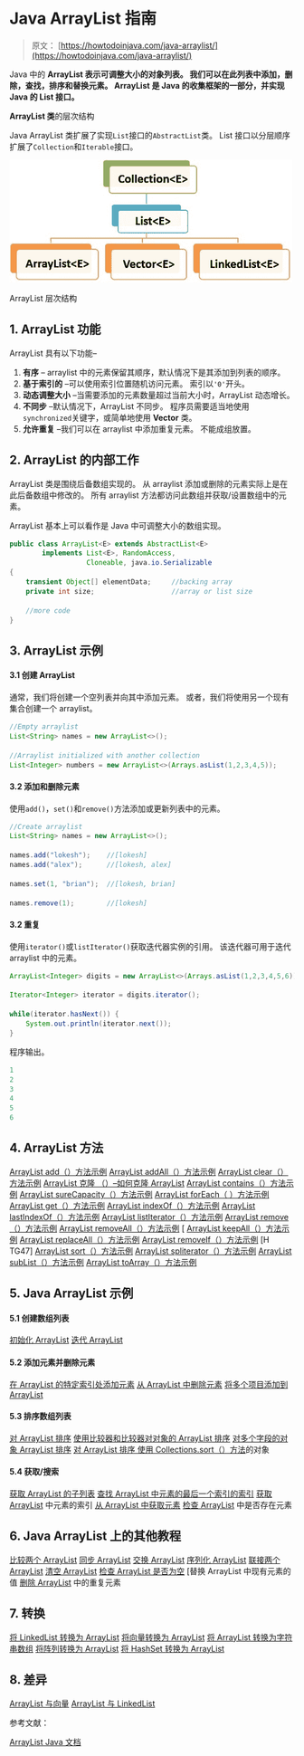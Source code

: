 # Java ArrayList 指南

> 原文： [https://howtodoinjava.com/java-arraylist/](https://howtodoinjava.com/java-arraylist/)

Java 中的 **ArrayList 表示可调整大小的对象列表。 我们可以在此列表中添加，删除，查找，排序和替换元素。 ArrayList 是 Java 的收集框架的一部分，并实现 Java 的 **List** 接口。**

**ArrayList 类**的层次结构

Java ArrayList 类扩展了实现`List`接口的`AbstractList`类。 List 接口以分层顺序扩展了`Collection`和`Iterable`接口。

![ArrayList Hierarchy](img/bb5144e45129659bfc1ef6cca29b8468.png)

ArrayList 层次结构

## 1\. ArrayList 功能

ArrayList 具有以下功能–

1.  **有序** – arraylist 中的元素保留其顺序，默认情况下是其添加到列表的顺序。
2.  **基于索引的** –可以使用索引位置随机访问元素。 索引以`'0'`开头。
3.  **动态调整大小** –当需要添加的元素数量超过当前大小时，ArrayList 动态增长。
4.  **不同步** –默认情况下，ArrayList 不同步。 程序员需要适当地使用`synchronized`关键字，或简单地使用 **Vector** 类。
5.  **允许重复** –我们可以在 arraylist 中添加重复元素。 不能成组放置。

## 2\. ArrayList 的内部工作

ArrayList 类是围绕后备数组实现的。 从 arraylist 添加或删除的元素实际上是在此后备数组中修改的。 所有 arraylist 方法都访问此数组并获取/设置数组中的元素。

ArrayList 基本上可以看作是 Java 中可调整大小的数组实现。

```java
public class ArrayList<E> extends AbstractList<E>
        implements List<E>, RandomAccess, 
        		   Cloneable, java.io.Serializable
{
	transient Object[] elementData;		//backing array
	private int size;					//array or list size

	//more code
}

```

## 3\. ArrayList 示例

#### 3.1 创建 ArrayList

通常，我们将创建一个空列表并向其中添加元素。 或者，我们将使用另一个现有集合创建一个 arraylist。

```java
//Empty arraylist
List<String> names = new ArrayList<>(); 

//Arraylist initialized with another collection
List<Integer> numbers = new ArrayList<>(Arrays.asList(1,2,3,4,5)); 

```

#### 3.2 添加和删​​除元素

使用`add()`，`set()`和`remove()`方法添加或更新列表中的元素。

```java
//Create arraylist
List<String> names = new ArrayList<>(); 

names.add("lokesh");    //[lokesh]
names.add("alex");      //[lokesh, alex]

names.set(1, "brian");  //[lokesh, brian]

names.remove(1);        //[lokesh]

```

#### 3.2 重复

使用`iterator()`或`listIterator()`获取迭代器实例的引用。 该迭代器可用于迭代 arraylist 中的元素。

```java
ArrayList<Integer> digits = new ArrayList<>(Arrays.asList(1,2,3,4,5,6));

Iterator<Integer> iterator = digits.iterator();

while(iterator.hasNext()) {
	System.out.println(iterator.next());
}

```

程序输出。

```java
1
2
3
4
5
6

```

## 4\. ArrayList 方法

[ArrayList add（）方法示例](https://howtodoinjava.com/java/collections/arraylist/arraylist-add-example/)
[ArrayList addAll（）方法示例](https://howtodoinjava.com/java/collections/arraylist/arraylist-addall-method-example/)
[ArrayList clear（）方法示例](https://howtodoinjava.com/java/collections/arraylist/clear-empty-arraylist/)
[ArrayList 克隆 （）–如何克隆 ArrayList](https://howtodoinjava.com/java/collections/arraylist/arraylist-clone-deep-copy/)
[ArrayList contains（）方法示例](https://howtodoinjava.com/java/collections/arraylist/arraylist-contains/)
[ArrayList sureCapacity（）方法示例](https://howtodoinjava.com/java/collections/arraylist/arraylist-ensurecapacity-method/)
[ArrayList forEach（ ）方法示例](https://howtodoinjava.com/java/collections/arraylist/arraylist-foreach/)
[ArrayList get（）方法示例](https://howtodoinjava.com/java/collections/arraylist/arraylist-get-method-example/)
[ArrayList indexOf（）方法示例](https://howtodoinjava.com/java/collections/arraylist/arraylist-indexof-method/)
[ArrayList lastIndexOf（）方法示例](https://howtodoinjava.com/java/collections/arraylist/arraylist-lastindexof-example/)
[ArrayList listIterator（）方法示例](https://howtodoinjava.com/java/collections/arraylist/arraylist-listiterator/)
[ArrayList remove（）方法示例](https://howtodoinjava.com/java/collections/arraylist/arraylist-remove-example/)
[ArrayList removeAll（）方法示例](https://howtodoinjava.com/java/collections/arraylist/arraylist-removeall/)
[ [ArrayList keepAll（）方法示例](https://howtodoinjava.com/java/collections/arraylist/arraylist-retainall-example/)
[ArrayList replaceAll（）方法示例](https://howtodoinjava.com/java/collections/arraylist/arraylist-replaceall-example/)
[ArrayList removeIf（）方法示例](https://howtodoinjava.com/java/collections/arraylist/arraylist-removeif/) [H TG47] [ArrayList sort（）方法示例](https://howtodoinjava.com/java/collections/arraylist/arraylist-sort-objects-by-field/)
[ArrayList spliterator（）方法示例](https://howtodoinjava.com/java/collections/arraylist/arraylist-spliterator-example/)
[ArrayList subList（）方法示例](https://howtodoinjava.com/java/collections/arraylist/arraylist-sublist/)
[ArrayList toArray（）方法示例](https://howtodoinjava.com/java/collections/arraylist/convert-arraylist-to-array/)

## 5\. Java ArrayList 示例

#### 5.1 创建数组列表

[初始化 ArrayList](https://howtodoinjava.com/java/collections/arraylist/initialize-arraylist/)
[迭代 ArrayList](https://howtodoinjava.com/java/collections/arraylist/iterate-through-objects/)

#### 5.2 添加元素并删除元素

[在 ArrayList 的特定索引处添加元素](https://howtodoinjava.com/java/collections/arraylist/add-replace-element-at-index/)
[从 ArrayList 中删除元素](https://howtodoinjava.com/java/collections/arraylist/remove-element-from-arraylist/)
[将多个项目添加到 ArrayList](https://howtodoinjava.com/java/collections/arraylist/add-multiple-elements-arraylist/)

#### 5.3 排序数组列表

[对 ArrayList 排序](https://howtodoinjava.com/sort/sort-arraylist-strings-integers/)
[使用比较器和比较器对对象的 ArrayList 排序](https://howtodoinjava.com/sort/sort-arraylist-objects-comparable-comparator/)
[对多个字段的对象 ArrayList 排序](https://howtodoinjava.com/sort/groupby-sort-multiple-comparators/)
[对 ArrayList 排序 使用 Collections.sort（）方法](https://howtodoinjava.com/sort/collections-sort/)的对象

#### 5.4 获取/搜索

[获取 ArrayList 的子列表](https://howtodoinjava.com/java/collections/arraylist/arraylist-sublist/)
[查找 ArrayList 中元素的最后一个索引的索引](https://howtodoinjava.com/java/collections/arraylist/arraylist-lastindexof-example/)
[获取 ArrayList](https://howtodoinjava.com/java/collections/arraylist/arraylist-indexof-method/) 中元素的索引
[从 ArrayList 中获取元素](https://howtodoinjava.com/java/collections/arraylist/arraylist-get-method-example/)
[检查 ArrayList](https://howtodoinjava.com/java/collections/arraylist/arraylist-contains/) 中是否存在元素

## 6\. Java ArrayList 上的其他教程

[比较两个 ArrayList](https://howtodoinjava.com/java/collections/arraylist/compare-two-arraylists/)
[同步 ArrayList](https://howtodoinjava.com/java/collections/arraylist/synchronize-arraylist/)
[交换 ArrayList](https://howtodoinjava.com/java/collections/arraylist/swap-two-elements-arraylist/)
[序列化 ArrayList](https://howtodoinjava.com/java/collections/arraylist/serialize-deserialize-arraylist/)
[联接两个 ArrayList](https://howtodoinjava.com/java/collections/arraylist/merge-arraylists/)
[清空 ArrayList](https://howtodoinjava.com/java/collections/arraylist/empty-clear-arraylist/)
[检查 ArrayList 是否为空](https://howtodoinjava.com/java/collections/arraylist/check-arraylist-empty/)
[替换 ArrayList 中现有元素的值[](https://howtodoinjava.com/java/collections/arraylist/replace-element-arraylist/)
[删除 ArrayList](https://howtodoinjava.com/java/collections/arraylist/remove-duplicate-elements/) 中的重复元素

## 7\. 转换

[将 LinkedList 转换为 ArrayList](https://howtodoinjava.com/java/collections/arraylist/convert-linkedlist-arraylist/)
[将向量转换为 ArrayList](https://howtodoinjava.com/java/collections/arraylist/convert-vector-to-arraylist/)
[将 ArrayList 转换为字符串数组](https://howtodoinjava.com/java/collections/arraylist/arraylist-to-array/)
[将阵列转换为 ArrayList](https://howtodoinjava.com/java/collections/arraylist/array-to-arraylist/)
[将 HashSet 转换为 ArrayList](https://howtodoinjava.com/java/collections/arraylist/hashset-to-arraylist/)

## 8\. 差异

[ArrayList 与向量](https://howtodoinjava.com/java/collections/arraylist/arraylist-vs-vector/)
[ArrayList 与 LinkedList](https://howtodoinjava.com/java/collections/arraylist/linkedlist-vs-arraylist/)

参考文献：

[ArrayList Java 文档](https://docs.oracle.com/javase/10/docs/api/java/util/ArrayList.html)